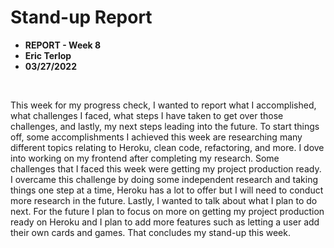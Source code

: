 # Stand-up Report 

* **REPORT - Week 8**
* **Eric Terlop**
* **03/27/2022**

<br>

This week for my progress check, I wanted to report what I accomplished, what challenges I faced, what steps I have taken to get over those challenges, and lastly, my next steps leading into the future. To start things off, some accomplishments I achieved this week are researching many different topics relating to Heroku, clean code, refactoring, and more. I dove into working on my frontend after completing my research. Some challenges that I faced this week were getting my project production ready. I overcame this challenge by doing some independent research and taking things one step at a time, Heroku has a lot to offer but I will need to conduct more research in the future. Lastly, I wanted to talk about what I plan to do next. For the future I plan to focus on more on getting my project production ready on Heroku and I plan to add more features such as letting a user add their own cards and games. That concludes my stand-up this week.